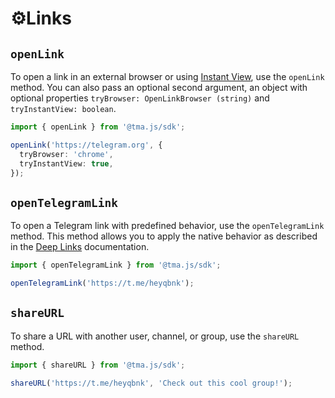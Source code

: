 # ⚙️Links

## `openLink`

To open a link in an external browser or using [Instant View](https://instantview.telegram.org/),
use the `openLink` method. You can also pass an optional second argument, an object with optional
properties `tryBrowser: OpenLinkBrowser (string)` and `tryInstantView: boolean`.

```ts
import { openLink } from '@tma.js/sdk';

openLink('https://telegram.org', {
  tryBrowser: 'chrome',
  tryInstantView: true,
});
```

## `openTelegramLink`

To open a Telegram link with predefined behavior, use the `openTelegramLink` method. This method
allows you to apply the native behavior as described in
the [Deep Links](https://core.telegram.org/api/links) documentation.

```ts
import { openTelegramLink } from '@tma.js/sdk';

openTelegramLink('https://t.me/heyqbnk');
```

## `shareURL`

To share a URL with another user, channel, or group, use the `shareURL` method.

```ts
import { shareURL } from '@tma.js/sdk';

shareURL('https://t.me/heyqbnk', 'Check out this cool group!');
```

